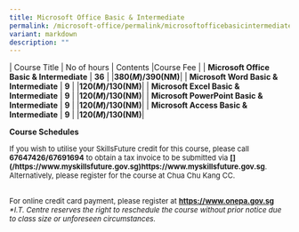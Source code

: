 ```yaml
---
title: Microsoft Office Basic & Intermediate
permalink: /microsoft-office/permalink/microsoftofficebasicintermediate/
variant: markdown
description: ""
---
```

| Course Title | No of hours | Contents |Course Fee |
| **Microsoft Office Basic &amp; Intermediate**   | **36**  | [](/files/Microsoft%20Office/Microsoft_Office_Basic_and_Intermediate_Course_Outline.pdf)|**$380(M)/$390(NM)**|
| **Microsoft Word Basic &amp; Intermediate**   | **9**  | [](/files/Microsoft%20Office/Microsoft_Word_Basic_Course_Outline.pdf)|**$120(M)/$130(NM)**|
| **Microsoft Excel Basic &amp; Intermediate**   | **9**  | [](/files/Microsoft%20Office/Microsoft_Excel_Basic_Course_Outline.pdf)|**$120(M)/$130(NM)**|
| **Microsoft PowerPoint Basic &amp; Intermediate**   | **9**  | [](/files/Microsoft%20Office/Microsoft_PowerPoint_Basic_and_Intermediate_Course_Outline.pdf)|**$120(M)/$130(NM)**|
| **Microsoft Access Basic &amp; Intermediate**   | **9**  | [](/files/Microsoft%20Office/Microsoft_Access_Basic_and_Intermediate_Course_Outline.pdf)|**$120(M)/$130(NM)**|

**Course Schedules
[](/files/Microsoft%20Office/Office_Basic_and_Intermediate_Schedules.pdf)**

<font size="-1">
If you wish to utilise your SkillsFuture credit for this course, please call <b>67647426/67691694</b> to obtain a tax invoice to be submitted via <b>[](/https://www.myskillsfuture.gov.sg)https://www.myskillsfuture.gov.sg</b>. Alternatively, please register for the course at Chua Chu Kang CC.<br><br>
	
For online credit card payment, please register at <b>[](/https://www.onepa.gov.sg)https://www.onepa.gov.sg</b></font>
<font size="-1"><i>
<br>*I.T. Centre reserves the right to reschedule the course without prior notice due to class size or unforeseen circumstances.</i></font>